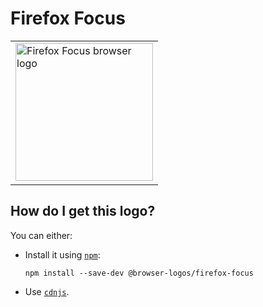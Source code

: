 # Firefox Focus

<table>
    <tr height=230>
        <td>
            <a href="https://github.com/alrra/browser-logos/tree/91fe2e50d38ee6765865ceea9a3d48627599a366/src/firefox-focus">
                <img width=220 src="https://raw.githubusercontent.com/alrra/browser-logos/91fe2e50d38ee6765865ceea9a3d48627599a366/src/firefox-focus/firefox-focus_512x512.png" alt="Firefox Focus browser logo">
            </a>
        </td>
    </tr>
</table>

## How do I get this logo?

You can either:

* Install it using [`npm`][npm]:

  `npm install --save-dev @browser-logos/firefox-focus`

* Use [`cdnjs`][cdnjs].

<!-- Link labels: -->

[cdnjs]: https://cdnjs.com/libraries/browser-logos
[npm]: https://www.npmjs.com/
